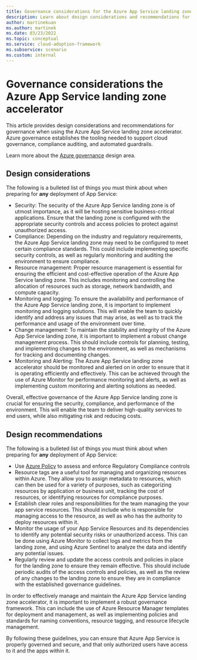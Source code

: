 ```yaml
---
title: Governance considerations for the Azure App Service landing zone accelerator
description: Learn about design considerations and recommendations for governance in the Azure App Service landing zone accelerator
author: martinekuan
ms.author: martinek
ms.date: 03/23/2022
ms.topic: conceptual
ms.service: cloud-adoption-framework
ms.subservice: scenario
ms.custom: internal
---
```


# Governance considerations the Azure App Service landing zone accelerator

This article provides design considerations and recommendations for governance when using the Azure App Service landing zone accelerator. Azure governance establishes the tooling needed to support cloud governance, compliance auditing, and automated guardrails.

Learn more about the [Azure governance](../../../ready/landing-zone/design-area/governance.md) design area.

## Design considerations

The following is a bulleted list of things you must think about when preparing for **any** deployment of App Service:
- Security: The security of the Azure App Service landing zone is of utmost importance, as it will be hosting sensitive business-critical applications. Ensure that the landing zone is configured with the appropriate security controls and access policies to protect against unauthorized access.
- Compliance: Depending on the industry and regulatory requirements, the Azure App Service landing zone may need to be configured to meet certain compliance standards. This could include implementing specific security controls, as well as regularly monitoring and auditing the environment to ensure compliance.
- Resource management: Proper resource management is essential for ensuring the efficient and cost-effective operation of the Azure App Service landing zone. This includes monitoring and controlling the allocation of resources such as storage, network bandwidth, and compute capacity.
- Monitoring and logging: To ensure the availability and performance of the Azure App Service landing zone, it is important to implement monitoring and logging solutions. This will enable the team to quickly identify and address any issues that may arise, as well as to track the performance and usage of the environment over time.
- Change management: To maintain the stability and integrity of the Azure App Service landing zone, it is important to implement a robust change management process. This should include controls for planning, testing, and implementing changes to the environment, as well as mechanisms for tracking and documenting changes.
- Monitoring and Alerting: The Azure App Service landing zone accelerator should be monitored and alerted on in order to ensure that it is operating efficiently and effectively. This can be achieved through the use of Azure Monitor for performance monitoring and alerts, as well as implementing custom monitoring and alerting solutions as needed.

Overall, effective governance of the Azure App Service landing zone is crucial for ensuring the security, compliance, and performance of the environment. This will enable the team to deliver high-quality services to end users, while also mitigating risk and reducing costs.

## Design recommendations

The following is a bulleted list of things you must think about when preparing for **any** deployment of App Service:

- Use [Azure Policy](/azure/app-service/policy-reference) to assess and enforce Regulatory Compliance controls
- Resource tags are a useful tool for managing and organizing resources within Azure. They allow you to assign metadata to resources, which can then be used for a variety of purposes, such as categorizing resources by application or business unit, tracking the cost of resources, or identifying resources for compliance purposes.
- Establish clear roles and responsibilities for the team managing the your app service resources. This should include who is responsible for managing access to the resource, as well as who has the authority to deploy resources within it.
- Monitor the usage of your App Service Resources and its dependencies to identify any potential security risks or unauthorized access. This can be done using Azure Monitor to collect logs and metrics from the landing zone, and using Azure Sentinel to analyze the data and identify any potential issues.
- Regularly review and update the access controls and policies in place for the landing zone to ensure they remain effective. This should include periodic audits of the access controls and policies, as well as the review of any changes to the landing zone to ensure they are in compliance with the established governance guidelines.

In order to effectively manage and maintain the Azure App Service landing zone accelerator, it is important to implement a robust governance framework. This can include the use of Azure Resource Manager templates for deployment and management, as well as implementing policies and standards for naming conventions, resource tagging, and resource lifecycle management.

By following these guidelines, you can ensure that Azure App Service is properly governed and secure, and that only authorized users have access to it and the apps within it.

